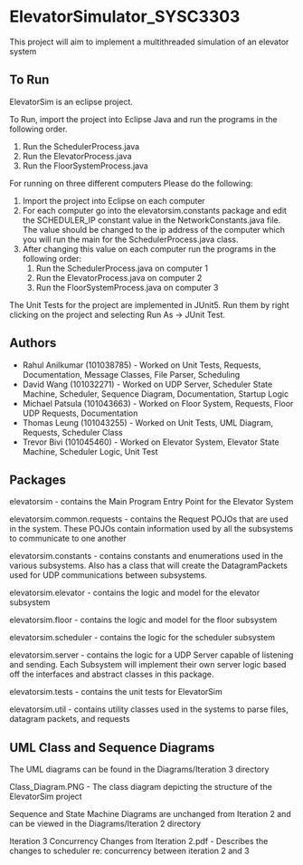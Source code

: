 # ElevatorSimulator_SYSC3303
This project will aim to implement a multithreaded simulation of an elevator system

## To Run
ElevatorSim is an eclipse project. 

To Run, import the project into Eclipse Java and run the programs in the following order.
1. Run the SchedulerProcess.java
2. Run the ElevatorProcess.java
3. Run the FloorSystemProcess.java

For running on three different computers Please do the following:
1. Import the project into Eclipse on each computer 
2. For each computer go into the elevatorsim.constants package and edit the SCHEDULER_IP constant value in the NetworkConstants.java file.
   The value should be changed to the ip address of the computer which you will run the main for the SchedulerProcess.java class.
3. After changing this value on each computer run the programs in the following order:
	1. Run the SchedulerProcess.java on computer 1
	2. Run the ElevatorProcess.java on computer 2
	3. Run the FloorSystemProcess.java on computer 3

The Unit Tests for the project are implemented in JUnit5. Run them by right clicking on the project and selecting Run As -> JUnit Test.

## Authors
* Rahul Anilkumar (101038785) - Worked on Unit Tests, Requests, Documentation, Message Classes, File Parser, Scheduling
* David Wang (101032271) - Worked on UDP Server, Scheduler State Machine, Scheduler, Sequence Diagram, Documentation, Startup Logic
* Michael Patsula (101043663) - Worked on Floor System, Requests, Floor UDP Requests, Documentation
* Thomas Leung (101043255) - Worked on Unit Tests, UML Diagram, Requests, Scheduler Class
* Trevor Bivi (101045460) - Worked on Elevator System, Elevator State Machine, Scheduler Logic, Unit Test

## Packages
elevatorsim - contains the Main Program Entry Point for the Elevator System

elevatorsim.common.requests - contains the Request POJOs that are used in the system. These POJOs contain information used by all the subsystems to communicate to one another

elevatorsim.constants - contains constants and enumerations used in the various subsystems. Also has a class that will create the DatagramPackets used for UDP communications between subsystems.

elevatorsim.elevator - contains the logic and model for the elevator subsystem

elevatorsim.floor - contains the logic and model for the floor subsystem

elevatorsim.scheduler - contains the logic for the scheduler subsystem

elevatorsim.server - contains the logic for a UDP Server capable of listening and sending. Each Subsystem will implement their own server logic based off the interfaces and abstract classes in this package.

elevatorsim.tests - contains the unit tests for ElevatorSim

elevatorsim.util - contains utility classes used in the systems to parse files, datagram packets, and requests

## UML Class and Sequence Diagrams
The UML diagrams can be found in the Diagrams/Iteration 3 directory

Class_Diagram.PNG - The class diagram depicting the structure of the ElevatorSim project

Sequence and State Machine Diagrams are unchanged from Iteration 2 and can be viewed in the Diagrams/Iteration 2 directory

Iteration 3 Concurrency Changes from Iteration 2.pdf - Describes the changes to scheduler re: concurrency between iteration 2 and 3